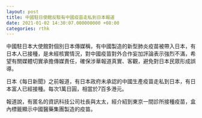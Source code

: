 ```yaml
---
layout: post
title: 中國駐日使館反駁有中國疫苗走私到日本報道
date: 2021-01-02 14:30:07.000000000 +08:00
categories: rthk
---
```


中國駐日本大使館對個別日本傳媒稱，有中國製造的新型肺炎疫苗被帶入日本，有日本人已接種，是未經核實情況，對中國疫苗對外合作妄加評論表示強烈不滿，希望有關媒體切實承擔傳媒責任，確保涉華報道真實、客觀，避免對日本民眾形成誤導。

日本《每日新聞》之前報道，有日本政府未承認的中國生產疫苗走私到日本，有日本富人已經接種。每次1萬日圓，相當於7百多港元。

報道說，有匿名的資訊科技公司社長與太太，經介紹到東京一間診所接種疫苗，盒內標籤顯示中國醫藥集團製造的疫苗。
